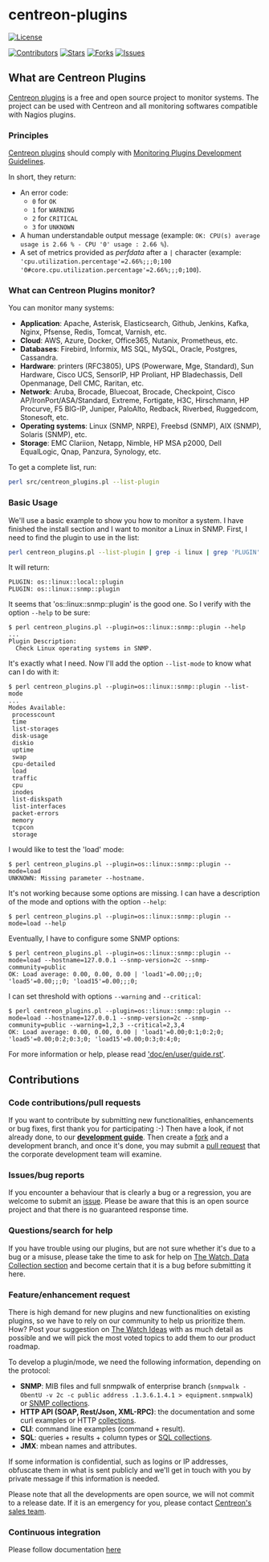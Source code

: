 # centreon-plugins

[![License](https://img.shields.io/badge/License-APACHE2-brightgreen.svg)](https://github.com/centreon/centreon-plugins/blob/master/LICENSE.txt)

<!-- SHIELDS -->
[![Contributors][contributors-shield]][contributors-url]
[![Stars][stars-shield]][stars-url]
[![Forks][forks-shield]][forks-url]
[![Issues][issues-shield]][issues-url]

## What are Centreon Plugins

[Centreon plugins](https://github.com/centreon/centreon-plugins/) is a free and open source project to monitor systems. The project can be used with Centreon and all monitoring softwares compatible with Nagios plugins.

### Principles

[Centreon plugins](https://github.com/centreon/centreon-plugins/) should comply with [Monitoring Plugins Development Guidelines](https://www.monitoring-plugins.org/doc/guidelines.html).

In short, they return:
- An error code:
    - `0` for `OK`
    - `1` for `WARNING`
    - `2` for `CRITICAL`
    - `3` for `UNKNOWN`
- A human understandable output message (example: `OK: CPU(s) average usage is 2.66 % - CPU '0' usage : 2.66 %`).
- A set of metrics provided as *perfdata* after a `|` character (example: `'cpu.utilization.percentage'=2.66%;;;0;100 '0#core.cpu.utilization.percentage'=2.66%;;;0;100`).

### What can Centreon Plugins monitor?

You can monitor many systems:
* **Application**: Apache, Asterisk, Elasticsearch, Github, Jenkins, Kafka, Nginx, Pfsense, Redis, Tomcat, Varnish, etc.
* **Cloud**: AWS, Azure, Docker, Office365, Nutanix, Prometheus, etc.
* **Databases**: Firebird, Informix, MS SQL, MySQL, Oracle, Postgres, Cassandra.
* **Hardware**: printers (RFC3805), UPS (Powerware, Mge, Standard), Sun Hardware, Cisco UCS, SensorIP, HP Proliant, HP Bladechassis, Dell Openmanage, Dell CMC, Raritan, etc.
* **Network**: Aruba, Brocade, Bluecoat, Brocade, Checkpoint, Cisco AP/IronPort/ASA/Standard, Extreme, Fortigate, H3C, Hirschmann, HP Procurve, F5 BIG-IP, Juniper, PaloAlto, Redback, Riverbed, Ruggedcom, Stonesoft, etc.
* **Operating systems**: Linux (SNMP, NRPE), Freebsd (SNMP), AIX (SNMP), Solaris (SNMP), etc.
* **Storage**: EMC Clariion, Netapp, Nimble, HP MSA p2000, Dell EqualLogic, Qnap, Panzura, Synology, etc.

To get a complete list, run:

```bash
perl src/centreon_plugins.pl --list-plugin
```

### Basic Usage

We'll use a basic example to show you how to monitor a system. I have finished the install section and I want to monitor a Linux in SNMP.
First, I need to find the plugin to use in the list:

```bash
perl centreon_plugins.pl --list-plugin | grep -i linux | grep 'PLUGIN'
```

It will return:

```
PLUGIN: os::linux::local::plugin
PLUGIN: os::linux::snmp::plugin
```

It seems that 'os::linux::snmp::plugin' is the good one. So I verify with the option ``--help`` to be sure:

    $ perl centreon_plugins.pl --plugin=os::linux::snmp::plugin --help
    ...
    Plugin Description:
      Check Linux operating systems in SNMP.

It's exactly what I need. Now I'll add the option ``--list-mode`` to know what can I do with it:

    $ perl centreon_plugins.pl --plugin=os::linux::snmp::plugin --list-mode
    ...
    Modes Available:
     processcount
     time
     list-storages
     disk-usage
     diskio
     uptime
     swap
     cpu-detailed
     load
     traffic
     cpu
     inodes
     list-diskspath
     list-interfaces
     packet-errors
     memory
     tcpcon
     storage

I would like to test the 'load' mode:

    $ perl centreon_plugins.pl --plugin=os::linux::snmp::plugin --mode=load
    UNKNOWN: Missing parameter --hostname.

It's not working because some options are missing. I can have a description of the mode and options with the option ``--help``:

    $ perl centreon_plugins.pl --plugin=os::linux::snmp::plugin --mode=load --help

Eventually, I have to configure some SNMP options:

    $ perl centreon_plugins.pl --plugin=os::linux::snmp::plugin --mode=load --hostname=127.0.0.1 --snmp-version=2c --snmp-community=public
    OK: Load average: 0.00, 0.00, 0.00 | 'load1'=0.00;;;0; 'load5'=0.00;;;0; 'load15'=0.00;;;0;

I can set threshold with options ``--warning`` and ``--critical``:

    $ perl centreon_plugins.pl --plugin=os::linux::snmp::plugin --mode=load --hostname=127.0.0.1 --snmp-version=2c --snmp-community=public --warning=1,2,3 --critical=2,3,4
    OK: Load average: 0.00, 0.00, 0.00 | 'load1'=0.00;0:1;0:2;0; 'load5'=0.00;0:2;0:3;0; 'load15'=0.00;0:3;0:4;0;

For more information or help, please read ['doc/en/user/guide.rst'](./doc/en/user/guide.rst).

## Contributions

### Code contributions/pull requests

If you want to contribute by submitting new functionalities, enhancements or bug fixes, first thank you for participating :-)
Then have a look, if not already done, to our **[development guide](https://github.com/centreon/centreon-plugins/blob/develop/doc/en/developer/guide.md)**.
Then create a [fork](https://github.com/centreon/centreon-plugins/fork) and a development branch, and once it's done, you may submit a [pull request](https://github.com/centreon/centreon-plugins/pulls) that the corporate development team will examine.

### Issues/bug reports

If you encounter a behaviour that is clearly a bug or a regression, you are welcome to submit an [issue](https://github.com/centreon/centreon-plugins/issues). Please be aware that this is an open source project and that there is no guaranteed response time.

### Questions/search for help

If you have trouble using our plugins, but are not sure whether it's due to a bug or a misuse, please take the time to ask for help on [The Watch, Data Collection section](https://thewatch.centreon.com/data-collection-6) and become certain that it is a bug before submitting it here.

### Feature/enhancement request

There is high demand for new plugins and new functionalities on existing plugins, so we have to rely on our community to help us prioritize them.
How? Post your suggestion on [The Watch Ideas](https://thewatch.centreon.com/ideas) with as much detail as possible and we will pick the most voted topics to add them to our product roadmap.

To develop a plugin/mode, we need the following information, depending on the protocol:
* **SNMP**: MIB files and full snmpwalk of enterprise branch (`snmpwalk -ObentU -v 2c -c public address .1.3.6.1.4.1 > equipment.snmpwalk`) or [SNMP collections](https://thewatch.centreon.com/product-how-to-21/snmp-collection-tutorial-132).
* **HTTP API (SOAP, Rest/Json, XML-RPC)**: the documentation and some curl examples or HTTP [collections](https://thewatch.centreon.com/data-collection-6/centreon-plugins-discover-collection-modes-131).
* **CLI**: command line examples (command + result).
* **SQL**: queries + results + column types or [SQL collections](https://thewatch.centreon.com/product-how-to-21/sql-collection-tutorial-134).
* **JMX**: mbean names and attributes.

If some information is confidential, such as logins or IP addresses, obfuscate them in what is sent publicly and we'll get in touch with you by private message if this information is needed.

Please note that all the developments are open source, we will not commit to a release date. If it is an emergency for you, please contact [Centreon's sales team](https://www.centreon.com/contact/).

### Continuous integration

Please follow documentation [here](./doc/CI.md)

<!-- URL AND IMAGES FOR SHIELDS -->
[contributors-shield]: https://img.shields.io/github/contributors/centreon/centreon-plugins?color=%2384BD00&label=CONTRIBUTORS&style=for-the-badge
[stars-shield]: https://img.shields.io/github/stars/centreon/centreon-plugins?color=%23433b02a&label=STARS&style=for-the-badge
[forks-shield]: https://img.shields.io/github/forks/centreon/centreon-plugins?color=%23009fdf&label=FORKS&style=for-the-badge
[issues-shield]: https://img.shields.io/github/issues/centreon/centreon-plugins?color=%230072ce&label=ISSUES&style=for-the-badge

[contributors-url]: https://github.com/centreon/centreon-plugins/graphs/contributors
[forks-url]: https://github.com/centreon/centreon-plugins/network/members
[stars-url]: https://github.com/centreon/centreon-plugins/stargazers
[issues-url]: https://github.com/centreon/centreon-plugins/issues
